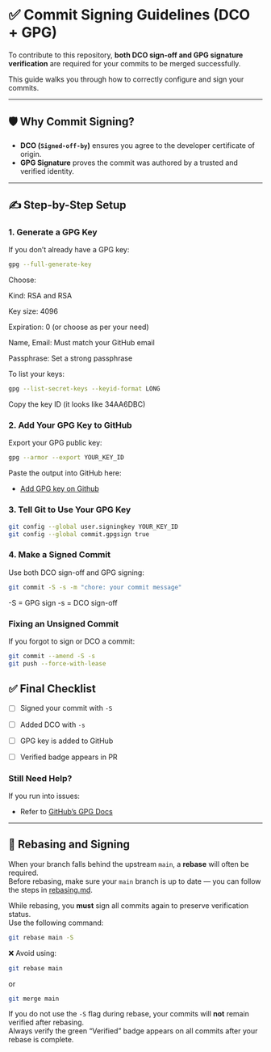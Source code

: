 # ✅ Commit Signing Guidelines (DCO + GPG)

To contribute to this repository, **both DCO sign-off and GPG signature verification** are required for your commits to be merged successfully.

This guide walks you through how to correctly configure and sign your commits.

---

## 🛡️ Why Commit Signing?

- **DCO (`Signed-off-by`)** ensures you agree to the developer certificate of origin.
- **GPG Signature** proves the commit was authored by a trusted and verified identity.

---

## ✍️ Step-by-Step Setup

### 1. Generate a GPG Key

If you don’t already have a GPG key:

```bash
gpg --full-generate-key
```

Choose:

Kind: RSA and RSA

Key size: 4096

Expiration: 0 (or choose as per your need)

Name, Email: Must match your GitHub email

Passphrase: Set a strong passphrase 

To list your keys:

```bash
gpg --list-secret-keys --keyid-format LONG 
```
Copy the key ID (it looks like 34AA6DBC)

### 2. Add Your GPG Key to GitHub

Export your GPG public key:

```bash
gpg --armor --export YOUR_KEY_ID
```
Paste the output into GitHub here:


- [Add GPG key on Github ](https://github.com/settings/gpg/new)

### 3. Tell Git to Use Your GPG Key

```bash
git config --global user.signingkey YOUR_KEY_ID
git config --global commit.gpgsign true
```

### 4. Make a Signed Commit

Use both DCO sign-off and GPG signing:

```bash
git commit -S -s -m "chore: your commit message"
```

-S = GPG sign
-s = DCO sign-off

### Fixing an Unsigned Commit

If you forgot to sign or DCO a commit:

```bash
git commit --amend -S -s
git push --force-with-lease
```

## ✅ Final Checklist

- [ ] Signed your commit with `-S`
- [ ] Added DCO with `-s`
- [ ] GPG key is added to GitHub
- [ ] Verified badge appears in PR


### Still Need Help?

If you run into issues:

- Refer to [GitHub’s GPG Docs](https://docs.github.com/en/authentication/managing-commit-signature-verification)

---

## 🔄 Rebasing and Signing

When your branch falls behind the upstream `main`, a **rebase** will often be required.  
Before rebasing, make sure your `main` branch is up to date — you can follow the steps in [rebasing.md](./rebasing.md).

While rebasing, you **must** sign all commits again to preserve verification status.  
Use the following command:

```bash
git rebase main -S
```

❌ Avoid using:
```bash
git rebase main
```
or
```bash
git merge main
```

If you do not use the `-S` flag during rebase, your commits will **not** remain verified after rebasing.  
Always verify the green “Verified” badge appears on all commits after your rebase is complete.
